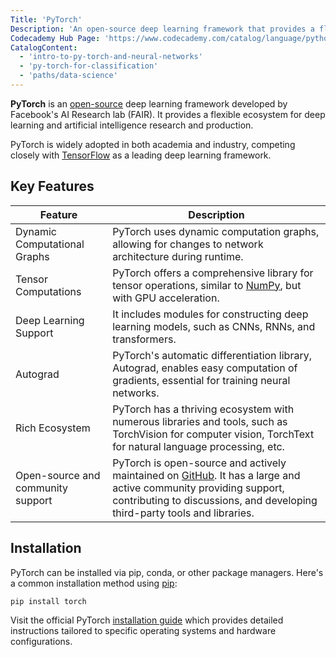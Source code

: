 ```yaml
---
Title: 'PyTorch'
Description: 'An open-source deep learning framework that provides a flexible ecosystem for deep learning and artificial intelligence research and production.'
Codecademy Hub Page: 'https://www.codecademy.com/catalog/language/python'
CatalogContent:
  - 'intro-to-py-torch-and-neural-networks'
  - 'py-torch-for-classification'
  - 'paths/data-science'
---
```


**PyTorch** is an [open-source](https://www.codecademy.com/resources/docs/open-source) deep learning framework developed by Facebook's AI Research lab (FAIR). It provides a flexible ecosystem for deep learning and artificial intelligence research and production.

PyTorch is widely adopted in both academia and industry, competing closely with [TensorFlow](https://www.codecademy.com/resources/docs/tensorflow) as a leading deep learning framework.

## Key Features

| Feature                           | Description                                                                                                                                                                                                                         |
| --------------------------------- | ----------------------------------------------------------------------------------------------------------------------------------------------------------------------------------------------------------------------------------- |
| Dynamic Computational Graphs      | PyTorch uses dynamic computation graphs, allowing for changes to network architecture during runtime.                                                                                                                               |
| Tensor Computations               | PyTorch offers a comprehensive library for tensor operations, similar to [NumPy](https://www.codecademy.com/resources/docs/numpy), but with GPU acceleration.                                                                       |
| Deep Learning Support             | It includes modules for constructing deep learning models, such as CNNs, RNNs, and transformers.                                                                                                                                    |
| Autograd                          | PyTorch's automatic differentiation library, Autograd, enables easy computation of gradients, essential for training neural networks.                                                                                               |
| Rich Ecosystem                    | PyTorch has a thriving ecosystem with numerous libraries and tools, such as TorchVision for computer vision, TorchText for natural language processing, etc.                                                                        |
| Open-source and community support | PyTorch is open-source and actively maintained on [GitHub](https://github.com/pytorch/pytorch). It has a large and active community providing support, contributing to discussions, and developing third-party tools and libraries. |

## Installation

PyTorch can be installed via pip, conda, or other package managers. Here's a common installation method using [pip](https://www.codecademy.com/resources/docs/python/pip):

```shell
pip install torch
```

Visit the official PyTorch [installation guide](https://pytorch.org/get-started/locally/) which provides detailed instructions tailored to specific operating systems and hardware configurations.

